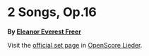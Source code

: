 
# 2 Songs, Op.16

__By [Eleanor Everest Freer](..)__

Visit the [official set page] in [OpenScore Lieder].

[official set page]: https://musescore.com/openscore-lieder-corpus/sets/5106922
[OpenScore Lieder]: https://musescore.com/openscore-lieder-corpus
